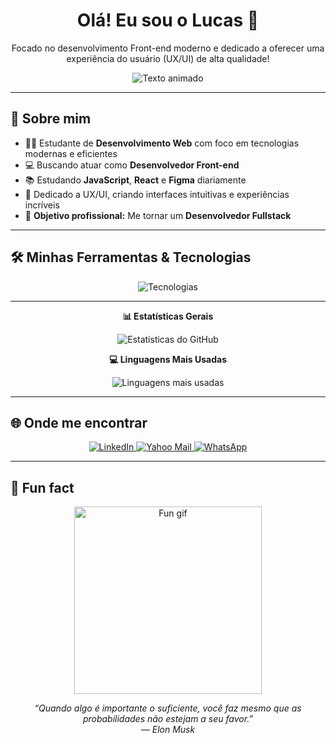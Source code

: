 <h1 align="center">Olá! Eu sou o Lucas 👋</h1>

<p align="center">
  Focado no desenvolvimento Front-end moderno e dedicado a oferecer uma experiência do usuário (UX/UI) de alta qualidade!
</p>

<p align="center">
  <img src="https://readme-typing-svg.herokuapp.com?font=Fira+Code&size=24&pause=1000&color=00BFFF&center=true&vCenter=true&width=500&lines=Especialista+em+Front-end+💻;Formado+em+UX%2FUI+Design+🎨;Focado+em+soluções+criativas+✨;Dedicado+a+eficiência+⚡;Unindo+design+e+desenvolvimento+🧠" alt="Texto animado" />
</p>

---

## 💼 Sobre mim

- 👨‍🎓 Estudante de **Desenvolvimento Web** com foco em tecnologias modernas e eficientes  
- 💻 Buscando atuar como **Desenvolvedor Front-end**  
- 📚 Estudando **JavaScript**, **React** e **Figma** diariamente  
- 🎨  Dedicado a UX/UI, criando interfaces intuitivas e experiências incríveis 
- 🚀 **Objetivo profissional:** Me tornar um **Desenvolvedor Fullstack**

---

## 🛠️ Minhas Ferramentas & Tecnologias

<p align="center">
  <img src="https://skillicons.dev/icons?i=html,css,js,react,figma,git,vscode" alt="Tecnologias" />
</p>

---

<p align="center">
  <strong>📊 Estatísticas Gerais</strong>
</p>
<p align="center">
  <img src="https://github-readme-stats.vercel.app/api?username=Lucas-tech-silva&show_icons=true&theme=tokyonight&count_private=true&hide_border=true&card_width=450" alt="Estatísticas do GitHub" />
</p>

<p align="center">
  <strong>💻 Linguagens Mais Usadas</strong>
</p>
<p align="center">
  <img src="https://github-readme-stats.vercel.app/api/top-langs/?username=Lucas-tech-silva&layout=compact&theme=tokyonight&hide_border=true&card_width=450" alt="Linguagens mais usadas" />
</p>

---

## 🌐 Onde me encontrar

<p align="center">
  <a href="https://www.linkedin.com/in/lucas-silva-ab6360365/" target="_blank" rel="noopener noreferrer" aria-label="LinkedIn">
    <img src="https://img.shields.io/badge/LinkedIn-0A66C2?style=for-the-badge&logo=linkedin&logoColor=white" alt="LinkedIn"/>
  </a>

  <a href="mailto:lucassilva1710@yahoo.com?subject=Interesse%20em%20seu%20perfil%20no%20GitHub&body=Prezado%20Lucas%2C%0D%0A%0D%0AAnalisei%20seu%20perfil%20no%20GitHub%20e%20fiquei%20interessado%20em%20seu%20trabalho.%20Gostaria%20de%20iniciar%20um%20contato%20profissional.%0D%0A%0D%0AFico%20no%20aguardo%20de%20seu%20retorno." aria-label="Yahoo Mail">
    <img src="https://img.shields.io/badge/Yahoo-6001D2?style=for-the-badge&logo=yahoo&logoColor=white" alt="Yahoo Mail"/>
  </a>

  <a href="https://wa.me/5511995442274?text=Prezado%20Lucas%2C%20tudo%20bem%3F%20Tive%20acesso%20ao%20seu%20perfil%20no%20GitHub%20e%20gostaria%20de%20conversar%20sobre%20uma%20poss%C3%ADvel%20colabora%C3%A7%C3%A3o%20profissional.%20Aguardo%20seu%20retorno." target="_blank" rel="noopener noreferrer" aria-label="WhatsApp">
    <img src="https://img.shields.io/badge/WhatsApp-25D366?style=for-the-badge&logo=whatsapp&logoColor=white" alt="WhatsApp"/>
  </a>
</p>

---

## 🎉 Fun fact

<p align="center">
  <img src="https://media.giphy.com/media/qgQUggAC3Pfv687qPC/giphy.gif" width="300" alt="Fun gif"/>
</p>

<p align="center">
  <i>“Quando algo é importante o suficiente, você faz mesmo que as probabilidades não estejam a seu favor.” <br>
   — Elon Musk </i>
</p>
